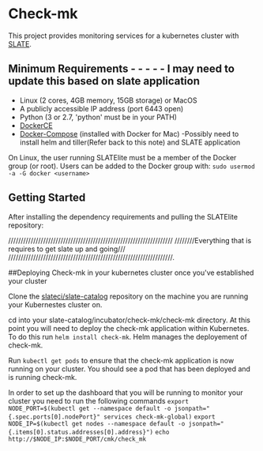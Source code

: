 # Check-mk
This project provides monitoring services for a kubernetes cluster with [SLATE](http://slateci.io/).

## Minimum Requirements - - - - - I may need to update this based on slate application
- Linux (2 cores, 4GB memory, 15GB storage) or MacOS
- A publicly accessible IP address (port 6443 open)
- Python (3 or 2.7, 'python' must be in your PATH)
- [DockerCE](https://docs.docker.com/install/#supported-platforms)
- [Docker-Compose](https://github.com/docker/compose/releases) (installed with Docker for Mac)
-Possibly need to install helm and tiller(Refer back to this note) and SLATE application

On Linux, the user running SLATElite must be a member of the Docker group (or root).
Users can be added to the Docker group with: `sudo usermod -a -G docker <username>`

## Getting Started
After installing the dependency requirements and pulling the SLATElite repository:


//////////////////////////////////////////////////////////////////
////////Everything that is requires to get slate up and going///
//////////////////////////////////////////////////////////////////.


##Deploying Check-mk in your kubernetes cluster once you've established your cluster

Clone the [slateci/slate-catalog](https://github.com/slateci/slate-catalog) repository on the machine you are running your Kubernestes cluster on.

cd into your slate-catalog/incubator/check-mk/check-mk directory. At this point you will need to deploy the check-mk application within Kubernetes. To do this run `helm install check-mk`. Helm manages the deployement of check-mk.

Run `kubectl get pods` to ensure that the check-mk application is now running on your cluster. You should see a pod that has been deployed and is running check-mk.

In order to set up the dashboard that you will be running to monitor your cluster you need to run the following commands
`export NODE_PORT=$(kubectl get --namespace default -o jsonpath="{.spec.ports[0].nodePort}" services check-mk-global)`
`export NODE_IP=$(kubectl get nodes --namespace default -o jsonpath="{.items[0].status.addresses[0].address}")`
`echo http://$NODE_IP:$NODE_PORT/cmk/check_mk`




